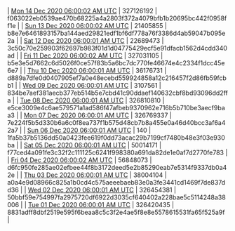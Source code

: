 | [Mon 14 Dec 2020 06:00:02 AM UTC]() | 327126192 | f063022eb0539ae470b68225a4a2803f372a4079bfb1b20695bc442f0958ff1e | 
| [Sun 13 Dec 2020 06:00:02 AM UTC]() | 21405855 | b8e7e6461893157ba144aed29821edf1bf6df778a76f3386d4ab59047b095e2a | 
| [Sat 12 Dec 2020 06:00:01 AM UTC]() | 22689473 | 3c50c70e259903f62697b983f01d1d04775429ecf5e91dfacb1562d4cdd340ad | 
| [Fri 11 Dec 2020 06:00:02 AM UTC]() | 327031105 | b5e3e5d7662c6d5026f0ce57f83b5a6bc7dc770fe46674e4c2334f1dcc45e6e7 | 
| [Thu 10 Dec 2020 06:00:01 AM UTC]() | 36176731 | d889a7dfe0d0407905ef7a0e48ecebd559924858a12c216457f2d86fb59fcbb1 | 
| [Wed 09 Dec 2020 06:00:01 AM UTC]() | 3107561 | 834be7aef381aecb377eb514b5e7cbd41c90ddaef140632cbf8bd93096dd2ffa | 
| [Tue 08 Dec 2020 06:00:01 AM UTC]() | 326810810 | e5ce3009e4c6ae579571a1ad586f47afbeb9370962e716b5b710be3aecf9baa3 | 
| [Mon 07 Dec 2020 06:00:01 AM UTC]() | 326769337 | 7e224f5b5d330b6a6c0f8ea737f1b575d48cb7b8a455e0a46d40bcc3af6a42a7 | 
| [Sun 06 Dec 2020 06:00:01 AM UTC]() | 140 | 1fa5b37b5136dd50a0423fee619f0dd73acac29b7199cf7480b48e3f03e930ba | 
| [Sat 05 Dec 2020 06:00:01 AM UTC]() | 50014171 | f77ced4a091fe3c32f2c111125c6241f998380a691da82de1e0af7d2770fe783 | 
| [Fri 04 Dec 2020 06:00:02 AM UTC]() | 56848073 | d6fc950fe285ae02efbee44f8b3172deed5e2b85290eab7e5314f9337db0a42e | 
| [Thu 03 Dec 2020 06:00:01 AM UTC]() | 38004104 | a0a4e9d08966c825a1b0cd4c575aeeebaeb83e0a3fe3441cd1469f7de837dd36 | 
| [Wed 02 Dec 2020 06:00:01 AM UTC]() | 326454381 | 50bbf59e754997fa2975720df6922d3035cf640402a228bae5c5114248a38006 | 
| [Tue 01 Dec 2020 06:00:01 AM UTC]() | 326420435 | 8831adff8dbf2519e595f6beaa8c5c3f2e4ae5f8e8e5578615531fa65f525a9f | 
